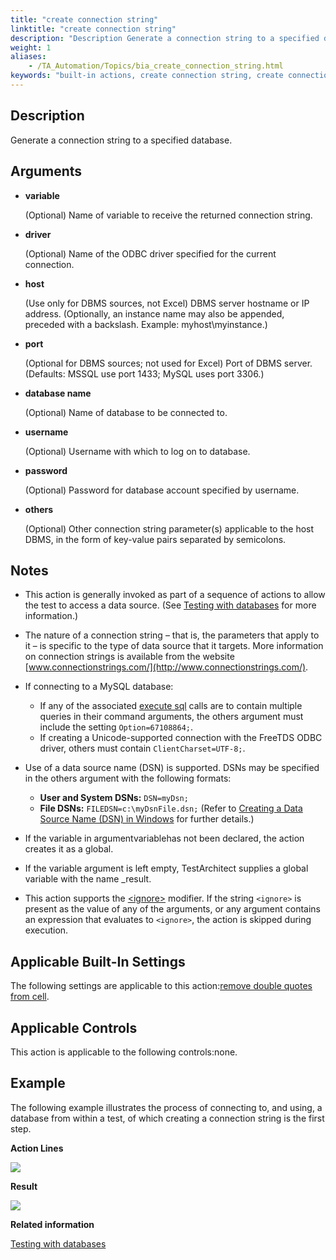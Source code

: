 ```yaml
--- 
title: "create connection string"
linktitle: "create connection string"
description: "Description Generate a connection string to a specified database . Arguments variable (Optional) Name of variable to receive the returned connection string. driver (Optional) Name of the ODBC driver ..."
weight: 1
aliases: 
    - /TA_Automation/Topics/bia_create_connection_string.html
keywords: "built-in actions, create connection string, create connection string (action), create a connection string"
---
```


## Description

Generate a connection string to a specified database.

## Arguments

-   **variable**

    \(Optional\) Name of variable to receive the returned connection string.

-   **driver**

    \(Optional\) Name of the ODBC driver specified for the current connection.

-   **host**

    \(Use only for DBMS sources, not Excel\) DBMS server hostname or IP address. \(Optionally, an instance name may also be appended, preceded with a backslash. Example: myhost\\myinstance.\)

-   **port**

    \(Optional for DBMS sources; not used for Excel\) Port of DBMS server. \(Defaults: MSSQL use port 1433; MySQL uses port 3306.\)

-   **database name**

    \(Optional\) Name of database to be connected to.

-   **username**

    \(Optional\) Username with which to log on to database.

-   **password**

    \(Optional\) Password for database account specified by username.

-   **others**

    \(Optional\) Other connection string parameter\(s\) applicable to the host DBMS, in the form of key-value pairs separated by semicolons.


## Notes

-   This action is generally invoked as part of a sequence of actions to allow the test to access a data source. \(See [Testing with databases](/TA_Automation/Topics/aut_app_testing_Database_apps.html) for more information.\)
-   The nature of a connection string – that is, the parameters that apply to it – is specific to the type of data source that it targets. More information on connection strings is available from the website [www.connectionstrings.com/](http://www.connectionstrings.com/).
-   If connecting to a MySQL database:
    -   If any of the associated [execute sql](/TA_Automation/Topics/bia_execute_sql.html) calls are to contain multiple queries in their command arguments, the others argument must include the setting `Option=67108864;`.
    -   If creating a Unicode-supported connection with the FreeTDS ODBC driver, others must contain `ClientCharset=UTF-8;`.
-   Use of a data source name \(DSN\) is supported. DSNs may be specified in the others argument with the following formats:

    -   **User and System DSNs:** `DSN=myDsn;`
    -   **File DSNs:** `FILEDSN=c:\myDsnFile.dsn;`
    \(Refer to [Creating a Data Source Name \(DSN\) in Windows](https://www.websense.com/content/support/library/data/v80/help/windows%20dsn.aspx) for further details.\)

-   If the variable in argumentvariablehas not been declared, the action creates it as a global.
-   If the variable argument is left empty, TestArchitect supplies a global variable with the name \_result.
-   This action supports the [<ignore\>](/reuse/../TA_Automation/Topics/Ignoring_action.html) modifier. If the string `<ignore>` is present as the value of any of the arguments, or any argument contains an expression that evaluates to `<ignore>`, the action is skipped during execution.

## Applicable Built-In Settings

The following settings are applicable to this action:[remove double quotes from cell](/TA_Automation/Topics/bis_remove_double_quotes_from_cells.html).

## Applicable Controls

This action is applicable to the following controls:none.

## Example

The following example illustrates the process of connecting to, and using, a database from within a test, of which creating a connection string is the first step.

**Action Lines**

![](/images/TA_Automation/Images/bia_create_connection_pgm.png)

**Result**

![](/images/TA_Automation/Images/bia_create_connection_res.png)



**Related information**  


[Testing with databases](/TA_Automation/Topics/aut_app_testing_Database_apps.html)

